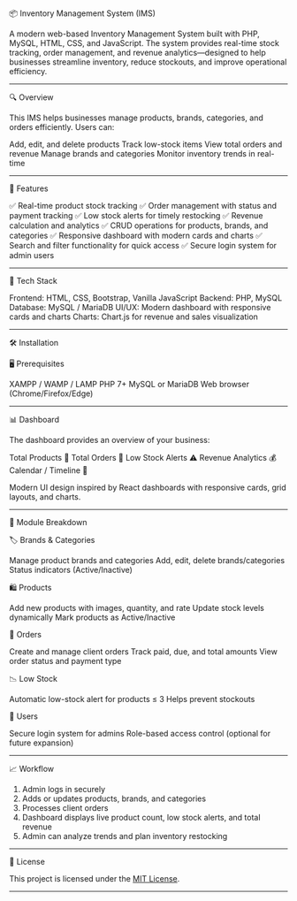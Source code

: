  📦 Inventory Management System (IMS)

A modern web-based Inventory Management System built with PHP, MySQL, HTML, CSS, and JavaScript. The system provides real-time stock tracking, order management, and revenue analytics—designed to help businesses streamline inventory, reduce stockouts, and improve operational efficiency.

---

 🔍 Overview

This IMS helps businesses manage products, brands, categories, and orders efficiently. Users can:

 Add, edit, and delete products
 Track low-stock items
 View total orders and revenue
 Manage brands and categories
 Monitor inventory trends in real-time

---

 🚀 Features

 ✅ Real-time product stock tracking 
 ✅ Order management with status and payment tracking 
 ✅ Low stock alerts for timely restocking 
 ✅ Revenue calculation and analytics 
 ✅ CRUD operations for products, brands, and categories
 ✅ Responsive dashboard with modern cards and charts
 ✅ Search and filter functionality for quick access
 ✅ Secure login system for admin users

---

 🧰 Tech Stack

Frontend: HTML, CSS, Bootstrap, Vanilla JavaScript
Backend: PHP, MySQL
Database: MySQL / MariaDB
UI/UX: Modern dashboard with responsive cards and charts
Charts: Chart.js for revenue and sales visualization

---

 🛠️ Installation

 🖥️ Prerequisites

 XAMPP / WAMP / LAMP
 PHP 7+
 MySQL or MariaDB
 Web browser (Chrome/Firefox/Edge)

 
---

 📊 Dashboard

The dashboard provides an overview of your business:

 Total Products 🛒
 Total Orders 📝
 Low Stock Alerts ⚠️
 Revenue Analytics 💰
 Calendar / Timeline 📅

Modern UI design inspired by React dashboards with responsive cards, grid layouts, and charts.

---

 📂 Module Breakdown

 🏷 Brands & Categories

 Manage product brands and categories
 Add, edit, delete brands/categories
 Status indicators (Active/Inactive)

 🛍 Products

 Add new products with images, quantity, and rate
 Update stock levels dynamically
 Mark products as Active/Inactive

 📝 Orders

 Create and manage client orders
 Track paid, due, and total amounts
 View order status and payment type

 📉 Low Stock

 Automatic low-stock alert for products ≤ 3
 Helps prevent stockouts

 👤 Users

 Secure login system for admins
 Role-based access control (optional for future expansion)

---

  📈 Workflow

1. Admin logs in securely
2. Adds or updates products, brands, and categories
3. Processes client orders
4. Dashboard displays live product count, low stock alerts, and total revenue
5. Admin can analyze trends and plan inventory restocking

---

 📜 License

This project is licensed under the [MIT License](LICENSE).

---

